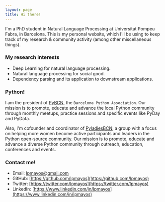 ```yaml
---
layout: page
title: Hi there!
---
```


I'm a PhD student in Natural Language Processing at Universitat Pompeu Fabra, in Barcelona. This is my personal website, which I'll be using to keep track of my research & community activity (among other miscellaneous things). 

<!-- ## About me -->

### My research interests

* Deep Learning for natural language processing.
* Natural language processing for social good.
* Dependency parsing and its application to downstream applications.


### Python!

I am the president of [PyBCN](http://pybcn.org/), the `Barcelona Python Association`. Our mission is to promote, educate and advance the local Python community through monthly meetups, practice sessions and specific events like PyDay and PyData.

Also, I'm cofounder and coordinator of [PyladiesBCN](http://pybcn.org/pyladies-bcn/), a group with a focus on helping more women become active participants and leaders in the Python open-source community. Our mission is to promote, educate and advance a diverse Python community through outreach, education, conferences and events.

### Contact me!

* Email: [lpmayos@gmail.com](mailto:lpmayos@gmail.com)
* GitHub: [https://github.com/lpmayos](https://github.com/lpmayos)
* Twitter: [https://twitter.com/lpmayos](https://twitter.com/lpmayos)
* LinkedIn: [https://www.linkedin.com/in/lpmayos](https://www.linkedin.com/in/lpmayos)

